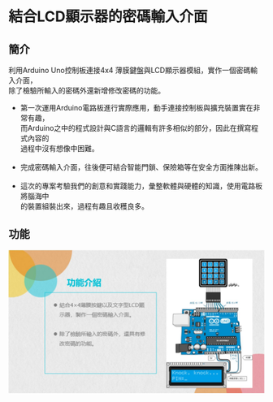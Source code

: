 結合LCD顯示器的密碼輸入介面
====

簡介
----

利用Arduino Uno控制板連接4x4 薄膜鍵盤與LCD顯示器模組，實作一個密碼輸入介面，<br>除了檢驗所輸入的密碼外還新增修改密碼的功能。

* 第一次運用Arduino電路板進行實際應用，動手連接控制板與擴充裝置實在非常有趣，<br>而Arduino之中的程式設計與C語言的邏輯有許多相似的部分，因此在撰寫程式內容的<br>過程中沒有想像中困難。<br><br>
* 完成密碼輸入介面，往後便可結合智能門鎖、保險箱等在安全方面推陳出新。<br><br>
* 這次的專案考驗我們的創意和實踐能力，彙整軟體與硬體的知識，使用電路板將腦海中<br>的裝置組裝出來，過程有趣且收穫良多。 


功能
----
![](https://github.com/yiruchen1997/lcd_password/blob/master/lcd_password.JPG)
